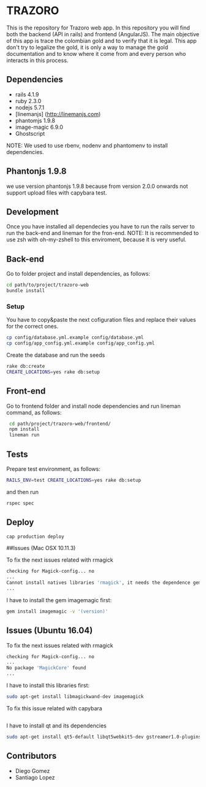 TRAZORO
====

This is the repository for Trazoro web app. In this repository you will find both the backend (API in rails) and frontend (AngularJS). The main objective of this app is trace the colombian gold and to verify that it is legal. This app don't try to legalize the gold, it is only a way to manage the gold documentation and to know where it come from and every person who interacts in this process.

## Dependencies

- rails 4.1.9
- ruby 2.3.0
- nodejs 5.7.1
- [linemanjs] (http://linemanjs.com)
- phantomjs 1.9.8
- image-magic 6.9.0
- Ghostscript

NOTE: We used to use rbenv, nodenv and phantomenv to install dependencies.

## Phantonjs 1.9.8

we use version phantonjs 1.9.8 because from version 2.0.0 onwards
not support upload files with capybara test.

## Development

Once you have installed all dependecies you have to run the rails server to run the back-end and lineman for the fron-end.
NOTE: It is recommended to use zsh with oh-my-zshell to this enviroment, because it is very useful.

## Back-end

Go to folder project and install dependencies, as follows:

```sh
cd path/to/project/trazoro-web
bundle install
```

### Setup

You have to copy&paste the next cofiguration files and replace their values for the correct ones.

```sh
cp config/database.yml.example config/database.yml
cp config/app_config.yml.example config/app_config.yml

```
Create the database and run the seeds

```sh
rake db:create
CREATE_LOCATIONS=yes rake db:setup
```

## Front-end

Go to frontend folder and install node dependencies and run lineman command, as follows:

```sh
 cd path/project/trazoro-web/frontend/
 npm install
 lineman run
```

## Tests

Prepare test environment, as follows:

```sh
RAILS_ENV=test CREATE_LOCATIONS=yes rake db:setup
```
and then run

```sh
rspec spec
```

## Deploy

```sh
cap production deploy
```

##Issues (Mac OSX 10.11.3)

To fix the next issues related with rmagick

```sh
checking for Magick-config... no
...
Cannot install natives libraries 'rmagick', it needs the dependence gem 'imagemagic' -v '(version)'
...
```
I have to install the gem imagemagic first:

```sh
gem install imagemagic -v '(version)'
```

## Issues (Ubuntu 16.04)

To fix the next issues related with rmagick

```sh
checking for Magick-config... no
...
No package 'MagickCore' found
...
```

I have to install this libraries first:

```sh
sudo apt-get install libmagickwand-dev imagemagick
```

To fix this issue related with capybara

```sh
```

I have to install qt and its dependencies

```sh
sudo apt-get install qt5-default libqt5webkit5-dev gstreamer1.0-plugins-base gstreamer1.0-tools gstreamer1.0-x
```
## Contributors

- Diego Gomez
- Santiago Lopez
